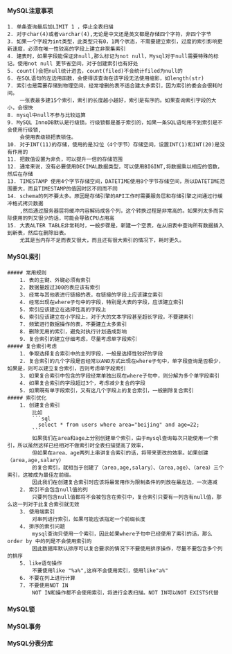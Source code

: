 #### MySQL注意事项
	1. 单条查询最后加LIMIT 1 ，停止全表扫描
	2. 对于char(4)或者varchar(4),无论是中文还是英文都是存储四个字符，非四个字节
	3. 如果一个字段为int类型，此类型只有0，1两个状态，不需要建立索引，过度的索引影响更新速度，必须在唯一性较高的字段上建立非聚集索引
	4. 建表时，如果字段能保证非null,那么标记为not null，Mysql对于null需要特殊的标记。使用not null 更节省空间，对于创建索引也有好处
	5. count()会把null统计进去，count(filed)不会统计filed为null的
	6. 在SQL语句的左边用函数，会使得该查询在该字段无法使用缩影，如length(str)
	7. 索引也是需要存储到物理空间，经常增删的表不适合建太多索引，因为索引的委会会很耗时间。
		一张表最多建15个索引，索引的长度越小越好，索引是有序的。如果查询索引字段的大小，会很快
	8. mysql中null不参与比较运算
	9. MySQL InnoDB默认是行级锁。行级锁都是基于索引的，如果一条SQL语句用不到索引是不会使用行级锁,
		会使用表级锁把表锁住。
	10. 对于INT(11)的存储，使用的是32位（4个字节）存储空间，设置INT(1)和INT(20)是没有作用的
	11. 把数值设置为非负，可以提升一倍的存储范围
	12. 通常来说，没有必要使用DECIMAL数据类型，可以使用BIGINT,将数据乘以相应的倍数，然后在存储
	13. TIMESTAMP 使用4个字节存储空间，DATETIME使用8个字节存储空间，所以DATETIME范围要大，而且TIMESTAMP的值因时区不同而不同
	14. schema的列不要太多。原因是存储引擎的API工作时需要服务层和存储引擎之间通过行缓冲格式拷贝数据
		,然后通过服务器层将缓冲内容解码成各个列，这个转换过程是非常高的。如果列太多而实际使用的列又很少的话，可能会导致CPU占用高
	15. 大表ALTER TABLE非常耗时，一般步骤是，新建一个空表，在从旧表中查询所有数据插入到新表，然后在删除旧表。
		尤其是当内存不足而表又很大，而且还有很大索引的情况下，耗时更久。
#### MySQL索引
	##### 常用规则
		1. 表的主键、外键必须有索引
		2. 数据量超过300的表应该有索引
		3. 经常与其他表进行链接的表，在链接的字段上应该建立索引
		4. 经常出现在where子句中的字段，特别是大表的字段，应该建立索引
		5. 索引应该建立在选择性高的字段上
		6. 索引应该建立在小字段上，对于大的文本字段甚至超长字段，不要建索引
		7. 频繁进行数据操作的表，不要建立太多索引
		8. 删除无用的索引，避免对执行计划造成影响
		9. 复合索引的建立仔细考虑，尽量考虑单字段索引
	##### 复合索引考虑
		1. 争取选择复合索引中的主列字段，一般是选择性较好的字段
		2. 复合索引的几个字段是否经常以AND方式出现在where子句中，单字段查询是否极少，如果是，则可以建立复合索引，否则考虑单字段索引
		3. 如果复合索引中包含的字段经常单独出现在where子句中，则分解为多个单字段索引
		4. 如果复合索引的字段超过3个，考虑减少复合的字段
		5. 如果既有单字段索引，又有这几个字段上的复合索引，一般删除复合索引
	##### 索引优化
		1. 创建复合索引
			比如
			```sql
			  select * from users where area="beijing" and age=22;
			```
			如果我们在area和age上分别创建单个索引，由于mysql查询每次只能使用一个索引，所以虽然这样已经相对不做索引时全表扫描提高了效率，
			但如果在area、age两列上串讲复合索引的话，将带来更改的效率。如果创建（area,age,salary）
			的复合索引，就相当于创建了（area,age,salary）、（area,age）、（area）三个索引，这被成为最佳左前缀。
			因此我们在创建复合索引时应该将最常用作为限制条件的列放在最左边，一次递减
		2. 索引不会包含null值的列
			只要列包含null值都将不会被包含在索引中，复合索引只要有一列含有null值，那么这一列对于此复合索引就无效
		3. 使用端索引
			对串列进行索引，如果可能应该指定一个前缀长度
		4. 排序的索引问题
			mysql查询只使用一个索引，因此如果where子句中已经使用了索引的话，那么order by 中的列是不会使用索引的
			因此数据库默认排序可以复合要求的情况下不要使用排序操作，尽量不要包含多个列的排序
		5. like语句操作
			不要使用like "%a%",这样不会使用索引，使用like"a%"
		6. 不要在列上进行计算
		7. 不要使用NOT IN
			NOT IN和操作都不会使用索引，将进行全表扫描。NOT IN可以NOT EXISTS代替
#### MySQL锁
	
#### MySQL事务

#### MySQL分表分库


